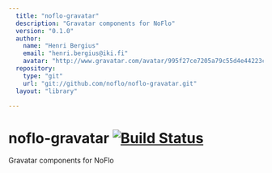 ```yaml
---
  title: "noflo-gravatar"
  description: "Gravatar components for NoFlo"
  version: "0.1.0"
  author: 
    name: "Henri Bergius"
    email: "henri.bergius@iki.fi"
    avatar: "http://www.gravatar.com/avatar/995f27ce7205a79c55d4e44223cd6de0?s=23"
  repository: 
    type: "git"
    url: "git://github.com/noflo/noflo-gravatar.git"
  layout: "library"

---
```

# noflo-gravatar [![Build Status](https://secure.travis-ci.org/noflo/noflo-gravatar.png?branch=master)](http://travis-ci.org/noflo/noflo-gravatar)

Gravatar components for NoFlo
